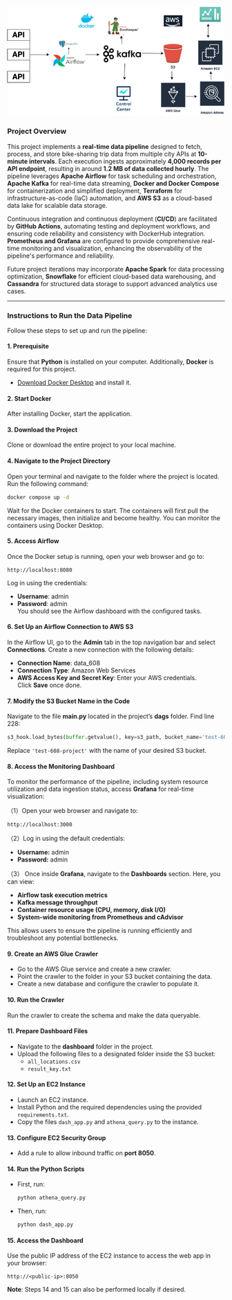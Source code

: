 ![Bike Sharing Pipeline Diagram](https://github.com/dongdongdong0/Data-Pipeline-for-Bike-sharing-system-/blob/main/data608.png?raw=true)

### **Project Overview**
This project implements a **real-time data pipeline** designed to fetch, process, and store bike-sharing trip data from multiple city APIs at **10-minute intervals**. Each execution ingests approximately **4,000 records per API endpoint**, resulting in around **1.2 MB of data collected hourly**. The pipeline leverages **Apache Airflow** for task scheduling and orchestration, **Apache Kafka** for real-time data streaming, **Docker and Docker Compose** for containerization and simplified deployment, **Terraform** for infrastructure-as-code (IaC) automation, and **AWS S3** as a cloud-based data lake for scalable data storage.

Continuous integration and continuous deployment (**CI/CD**) are facilitated by **GitHub Actions**, automating testing and deployment workflows, and ensuring code reliability and consistency with DockerHub integration. **Prometheus and Grafana** are configured to provide comprehensive real-time monitoring and visualization, enhancing the observability of the pipeline's performance and reliability.

Future project iterations may incorporate **Apache Spark** for data processing optimization, **Snowflake** for efficient cloud-based data warehousing, and **Cassandra** for structured data storage to support advanced analytics use cases.



---

### **Instructions to Run the Data Pipeline**
Follow these steps to set up and run the pipeline:

#### **1. Prerequisite**
Ensure that **Python** is installed on your computer. Additionally, **Docker** is required for this project.
- [Download Docker Desktop](https://www.docker.com/products/docker-desktop) and install it.

#### **2. Start Docker**
After installing Docker, start the application.

#### **3. Download the Project**
Clone or download the entire project to your local machine.

#### **4. Navigate to the Project Directory**
Open your terminal and navigate to the folder where the project is located. Run the following command:
```bash
docker compose up -d
```
Wait for the Docker containers to start. The containers will first pull the necessary images, then initialize and become healthy. You can monitor the containers using Docker Desktop.

#### **5. Access Airflow**
Once the Docker setup is running, open your web browser and go to:
```
http://localhost:8080
```
Log in using the credentials:
- **Username**: admin  
- **Password**: admin  
You should see the Airflow dashboard with the configured tasks.

#### **6. Set Up an Airflow Connection to AWS S3**
In the Airflow UI, go to the **Admin** tab in the top navigation bar and select **Connections**. Create a new connection with the following details:
- **Connection Name**: data_608  
- **Connection Type**: Amazon Web Services  
- **AWS Access Key and Secret Key**: Enter your AWS credentials.  
Click **Save** once done.

#### **7. Modify the S3 Bucket Name in the Code**
Navigate to the file **main.py** located in the project’s **dags** folder. Find line 228:
```python
s3_hook.load_bytes(buffer.getvalue(), key=s3_path, bucket_name='test-608-project', replace=True)
```
Replace `'test-608-project'` with the name of your desired S3 bucket.

#### **8. Access the Monitoring Dashboard**
To monitor the performance of the pipeline, including system resource utilization and data ingestion status, access **Grafana** for real-time visualization:

（1）Open your web browser and navigate to:
```
http://localhost:3000
```
（2）Log in using the default credentials:
- **Username:** admin
- **Password:** admin

（3） Once inside **Grafana**, navigate to the **Dashboards** section. Here, you can view:
- **Airflow task execution metrics**
- **Kafka message throughput**
- **Container resource usage (CPU, memory, disk I/O)**
- **System-wide monitoring from Prometheus and cAdvisor**

This allows users to ensure the pipeline is running efficiently and troubleshoot any potential bottlenecks.


#### **9. Create an AWS Glue Crawler**
- Go to the AWS Glue service and create a new crawler.
- Point the crawler to the folder in your S3 bucket containing the data.
- Create a new database and configure the crawler to populate it.

#### **10. Run the Crawler**
Run the crawler to create the schema and make the data queryable.

#### **11. Prepare Dashboard Files**
- Navigate to the **dashboard** folder in the project.
- Upload the following files to a designated folder inside the S3 bucket:
  - `all_locations.csv`
  - `result_key.txt`

#### **12. Set Up an EC2 Instance**
- Launch an EC2 instance.
- Install Python and the required dependencies using the provided `requirements.txt`.
- Copy the files `dash_app.py` and `athena_query.py` to the instance.

#### **13. Configure EC2 Security Group**
- Add a rule to allow inbound traffic on **port 8050**.

#### **14. Run the Python Scripts**
- First, run:
  ```bash
  python athena_query.py
  ```
- Then, run:
  ```bash
  python dash_app.py
  ```

#### **15. Access the Dashboard**
Use the public IP address of the EC2 instance to access the web app in your browser:
```
http://<public-ip>:8050
```

**Note**: Steps 14 and 15 can also be performed locally if desired.

